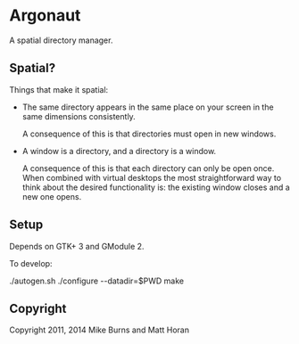 Argonaut
========

A spatial directory manager.

Spatial?
--------

Things that make it spatial:

* The same directory appears in the same place on your screen in the same
  dimensions consistently.

  A consequence of this is that directories must open in new windows.

* A window is a directory, and a directory is a window.

  A consequence of this is that each directory can only be open once. When
  combined with virtual desktops the most straightforward way to think about
  the desired functionality is: the existing window closes and a new one opens.

Setup
-----

Depends on GTK+ 3 and GModule 2.

To develop:

  ./autogen.sh
  ./configure --datadir=$PWD
  make

Copyright
---------

Copyright 2011, 2014 Mike Burns and Matt Horan
